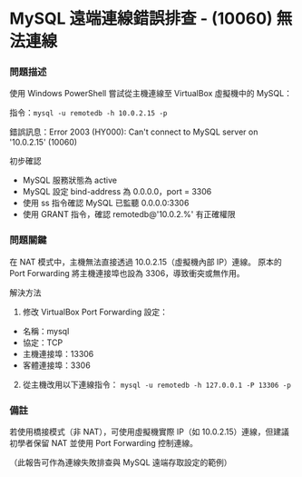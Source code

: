 # MySQL 遠端連線錯誤排查 - (10060) 無法連線

### 問題描述

使用 Windows PowerShell 嘗試從主機連線至 VirtualBox 虛擬機中的 MySQL：

指令：`mysql -u remotedb -h 10.0.2.15 -p`

錯誤訊息：Error 2003 (HY000): Can't connect to MySQL server on '10.0.2.15' (10060)

初步確認
- MySQL 服務狀態為 active
- MySQL 設定 bind-address 為 0.0.0.0，port = 3306
- 使用 ss 指令確認 MySQL 已監聽 0.0.0.0:3306
- 使用 GRANT 指令，確認 remotedb@'10.0.2.%' 有正確權限

### 問題關鍵

在 NAT 模式中，主機無法直接透過 10.0.2.15（虛擬機內部 IP）連線。
原本的 Port Forwarding 將主機連接埠也設為 3306，導致衝突或無作用。

解決方法
1. 修改 VirtualBox Port Forwarding 設定：
 - 名稱：mysql
 - 協定：TCP
 - 主機連接埠：13306
 - 客體連接埠：3306

2. 從主機改用以下連線指令：
 `mysql -u remotedb -h 127.0.0.1 -P 13306 -p`

### 備註

若使用橋接模式（非 NAT），可使用虛擬機實際 IP（如 10.0.2.15）連線，但建議初學者保留 NAT 並使用 Port Forwarding 控制連線。

（此報告可作為連線失敗排查與 MySQL 遠端存取設定的範例）